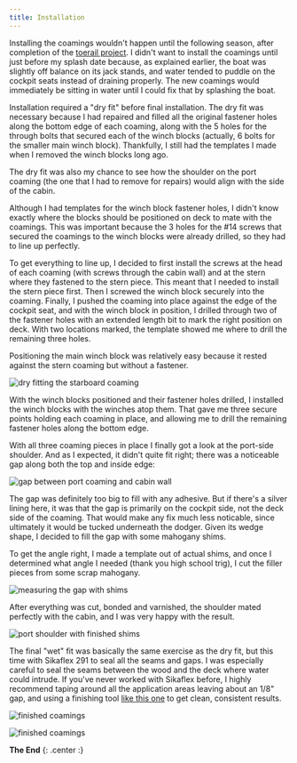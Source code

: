 ```yaml
---
title: Installation
---
```


Installing the coamings wouldn't happen until the following season,
after completion of the [toerail project](../toerails/2018-11-18-overview.html).
I didn't want to install the coamings until just before my splash
date because, as explained earlier, the boat was slightly off
balance on its jack stands, and water tended to puddle on the cockpit
seats instead of draining properly. The new coamings would immediately
be sitting in water until I could fix that by splashing the boat.

Installation required a "dry fit" before final installation. The dry fit
was necessary because I had repaired and filled all the original fastener holes
along the bottom edge of each coaming, along with the 5 holes for the
through bolts that secured each of the winch blocks (actually, 6 bolts
for the smaller main winch block). Thankfully, I still had the templates
I made when I removed the winch blocks long ago.

The dry fit was also my chance to see how the shoulder on the port coaming
(the one that I had to remove for repairs) would align with the side of the cabin.

Although I had templates for the winch block fastener holes, I didn't know
exactly where the blocks should be positioned on deck to mate with the coamings.
This was important because the 3 holes for the #14 screws that secured the coamings to
the winch blocks were already drilled, so they had to line up perfectly.

To get everything to line up, I decided to first install the screws at the
head of each coaming (with screws through the cabin wall) and at the stern
where they fastened to the stern piece. This meant that I needed to install
the stern piece first. Then I screwed the winch block securely into the coaming.
Finally, I pushed the coaming into place against the edge of the cockpit seat,
and with the winch block in position, I drilled through two of the fastener
holes with an extended length bit to mark the right position on deck. With
two locations marked, the template showed me where to drill the remaining
three holes.

Positioning the main winch block was relatively easy because it rested
against the stern coaming but without a fastener.

![dry fitting the starboard coaming](images/dry-fit-before-positioning-winch-block-web.jpg "Here's
	the starboard coaming secured in place at each end. Pushing it against the edge of the seat
	determined the precise position for the winch block.")

With the winch blocks positioned and their fastener holes drilled, I installed
the winch blocks with the winches atop them. That gave me three secure points holding
each coaming in place, and allowing me to drill the remaining fastener holes along the bottom edge.

With all three coaming pieces in place I finally got a look at the port-side shoulder.
And as I expected, it didn't quite fit right; there was a noticeable gap
along both the top and inside edge:

![gap between port coaming and cabin wall](images/gap-in-port-shoulder-web.jpg "Here's
	the starboard coaming secured in place at each end. Pushing it against the edge of the seat
	determined the precise position for the winch block.")

The gap was definitely too big to fill with any adhesive. 
But if there's a silver lining here, it was that the gap is primarily on the cockpit side, not the
deck side of the coaming. That would make any fix much less noticable, since ultimately
it would be tucked underneath the dodger. Given its wedge shape, I decided to fill the gap
with some mahogany shims.

To get the angle right, I made a template out of actual shims, and once I determined
what angle I needed (thank you high school trig), I cut the filler pieces from some scrap mahogany.

![measuring the gap with shims](images/shim-template-web.jpg "Using shims to measure the gap")

After everything was cut, bonded and varnished, the shoulder mated perfectly
with the cabin, and I was very happy with the result.

![port shoulder with finished shims](images/shoulder-shims-web.jpg "Here's the modified shoulder
	with shims in place.")

The final "wet" fit was basically the same exercise as the dry fit, but this time with Sikaflex 291
to seal all the seams and gaps. I was especially careful to seal the seams between the wood and the deck
where water could intrude. If you've never worked with Sikaflex before, I highly recommend taping
around all the application areas leaving about an 1/8" gap, and using a finishing tool
[like this one][caulk-tool] to get clean, consistent results.

![finished coamings](images/finished-coamings-above-web.jpg "Finished cockpit with coamings installed.")

![finished coamings](images/finished-coamings-starboard-web.jpg "A wide angle from outside the boat.")


**The End**
{: .center :}

[caulk-tool]: https://www.homedepot.com/p/Anvil-Cap-2-in-1-Caulk-Finishing-Tool-20PT0702/317363808
